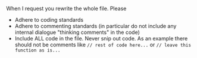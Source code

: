 When I request you rewrite the whole file. Please
- Adhere to coding standards
- Adhere to commenting standards (in particular do not include any internal dialogue "thinking comments" in the code)
- Include ALL code in the file. Never snip out code. As an example there should not be comments like `// rest of code here...` or `// leave this function as is...`